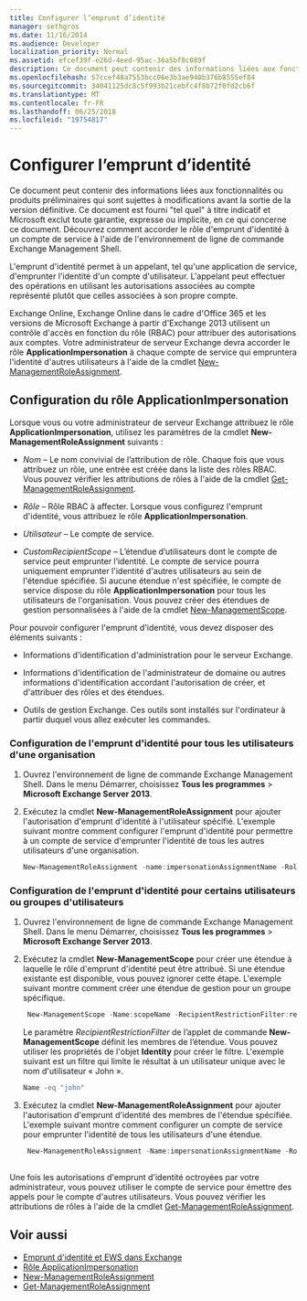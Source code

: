 ```yaml
---
title: Configurer l’emprunt d’identité
manager: sethgros
ms.date: 11/16/2014
ms.audience: Developer
localization_priority: Normal
ms.assetid: efcef39f-e26d-4eed-95ac-36a5bf8c089f
description: Ce document peut contenir des informations liées aux fonctionnalités ou produits préliminaires qui sont sujettes à modifications avant la sortie de la version définitive. Ce document est fourni "tel quel" à titre indicatif et Microsoft exclut toute garantie, expresse ou implicite, en ce qui concerne ce document. Découvrez comment accorder le rôle d'emprunt d'identité à un compte de service à l'aide de l'environnement de ligne de commande Exchange Management Shell.
ms.openlocfilehash: 57ccef48a7553bcc06e3b3ae940b376b8555ef84
ms.sourcegitcommit: 34041125dc8c5f993b21cebfc4f8b72f0fd2cb6f
ms.translationtype: MT
ms.contentlocale: fr-FR
ms.lasthandoff: 06/25/2018
ms.locfileid: "19754817"
---
```

# <a name="configure-impersonation"></a>Configurer l’emprunt d’identité

Ce document peut contenir des informations liées aux fonctionnalités ou produits préliminaires qui sont sujettes à modifications avant la sortie de la version définitive. Ce document est fourni "tel quel" à titre indicatif et Microsoft exclut toute garantie, expresse ou implicite, en ce qui concerne ce document. Découvrez comment accorder le rôle d'emprunt d'identité à un compte de service à l'aide de l'environnement de ligne de commande Exchange Management Shell. 
  
L'emprunt d'identité permet à un appelant, tel qu'une application de service, d'emprunter l'identité d'un compte d'utilisateur. L'appelant peut effectuer des opérations en utilisant les autorisations associées au compte représenté plutôt que celles associées à son propre compte.
  
Exchange Online, Exchange Online dans le cadre d'Office 365 et les versions de Microsoft Exchange à partir d'Exchange 2013 utilisent un contrôle d'accès en fonction du rôle (RBAC) pour attribuer des autorisations aux comptes. Votre administrateur de serveur Exchange devra accorder le rôle **ApplicationImpersonation** à chaque compte de service qui empruntera l'identité d'autres utilisateurs à l'aide de la cmdlet [New-ManagementRoleAssignment](http://msdn.microsoft.com/library/34d4f2e3-f2c5-49e1-a6a9-1366da65a78c.aspx). 
  
## <a name="configuring-the-applicationimpersonation-role"></a>Configuration du rôle ApplicationImpersonation

Lorsque vous ou votre administrateur de serveur Exchange attribuez le rôle **ApplicationImpersonation**, utilisez les paramètres de la cmdlet **New-ManagementRoleAssignment** suivants : 
  
-  _Nom_ &ndash; Le nom convivial de l’attribution de rôle. Chaque fois que vous attribuez un rôle, une entrée est créée dans la liste des rôles RBAC. Vous pouvez vérifier les attributions de rôles à l'aide de la cmdlet [Get-ManagementRoleAssignment](http://msdn.microsoft.com/library/a3a6ee46-061b-444a-8639-43a416309445.aspx). 
    
-  _Rôle_ &ndash; Rôle RBAC à affecter. Lorsque vous configurez l'emprunt d'identité, vous attribuez le rôle **ApplicationImpersonation**. 
    
-  _Utilisateur_ &ndash; Le compte de service. 
    
-  _CustomRecipientScope_ &ndash; L’étendue d’utilisateurs dont le compte de service peut emprunter l’identité. Le compte de service pourra uniquement emprunter l'identité d'autres utilisateurs au sein de l'étendue spécifiée. Si aucune étendue n'est spécifiée, le compte de service dispose du rôle **ApplicationImpersonation** pour tous les utilisateurs de l'organisation. Vous pouvez créer des étendues de gestion personnalisées à l'aide de la cmdlet [New-ManagementScope](http://msdn.microsoft.com/library/1ea1f474-69d6-48c0-9beb-bfa4442c5dab.aspx). 
    
Pour pouvoir configurer l'emprunt d'identité, vous devez disposer des éléments suivants :
  
- Informations d'identification d'administration pour le serveur Exchange.
    
- Informations d'identification de l'administrateur de domaine ou autres informations d'identification accordant l'autorisation de créer, et d'attribuer des rôles et des étendues.
    
- Outils de gestion Exchange. Ces outils sont installés sur l'ordinateur à partir duquel vous allez exécuter les commandes.
    
### <a name="to-configure-impersonation-for-all-users-in-an-organization"></a>Configuration de l'emprunt d'identité pour tous les utilisateurs d'une organisation

1. Ouvrez l'environnement de ligne de commande Exchange Management Shell. Dans le menu Démarrer, choisissez **Tous les programmes** > **Microsoft Exchange Server 2013**. 
    
2. Exécutez la cmdlet **New-ManagementRoleAssignment** pour ajouter l'autorisation d'emprunt d'identité à l'utilisateur spécifié. L'exemple suivant montre comment configurer l'emprunt d'identité pour permettre à un compte de service d'emprunter l'identité de tous les autres utilisateurs d'une organisation. 
    
   ```powershell
   New-ManagementRoleAssignment -name:impersonationAssignmentName -Role:ApplicationImpersonation -User:serviceAccount 
   ```

### <a name="to-configure-impersonation-for-specific-users-or-groups-of-users"></a>Configuration de l'emprunt d'identité pour certains utilisateurs ou groupes d'utilisateurs

1. Ouvrez l'environnement de ligne de commande Exchange Management Shell. Dans le menu Démarrer, choisissez **Tous les programmes** > **Microsoft Exchange Server 2013**. 
    
2. Exécutez la cmdlet **New-ManagementScope** pour créer une étendue à laquelle le rôle d'emprunt d'identité peut être attribué. Si une étendue existante est disponible, vous pouvez ignorer cette étape. L'exemple suivant montre comment créer une étendue de gestion pour un groupe spécifique. 
    
   ```powershell
    New-ManagementScope -Name:scopeName -RecipientRestrictionFilter:recipientFilter
   ```

   Le paramètre _RecipientRestrictionFilter_ de l’applet de commande **New-ManagementScope** définit les membres de l’étendue. Vous pouvez utiliser les propriétés de l'objet **Identity** pour créer le filtre. L'exemple suivant est un filtre qui limite le résultat à un utilisateur unique avec le nom d'utilisateur « John ». 
    
   ```powershell
   Name -eq "john"
   ```

3. Exécutez la cmdlet **New-ManagementRoleAssignment** pour ajouter l'autorisation d'emprunt d'identité des membres de l'étendue spécifiée. L'exemple suivant montre comment configurer un compte de service pour emprunter l'identité de tous les utilisateurs d'une étendue. 
    
   ```powershell
    New-ManagementRoleAssignment -Name:impersonationAssignmentName -Role:ApplicationImpersonation -User:serviceAccount -CustomRecipientWriteScope:scopeName
    
   ```


Une fois les autorisations d'emprunt d'identité octroyées par votre administrateur, vous pouvez utiliser le compte de service pour émettre des appels pour le compte d'autres utilisateurs. Vous pouvez vérifier les attributions de rôles à l'aide de la cmdlet [Get-ManagementRoleAssignment](http://msdn.microsoft.com/library/a3a6ee46-061b-444a-8639-43a416309445.aspx). 
  
## <a name="see-also"></a>Voir aussi

- [Emprunt d'identité et EWS dans Exchange](impersonation-and-ews-in-exchange.md)
- [Rôle ApplicationImpersonation](http://technet.microsoft.com/en-us/library/dd776119%28v=exchg.150%29.aspx)   
- [New-ManagementRoleAssignment](http://msdn.microsoft.com/library/34d4f2e3-f2c5-49e1-a6a9-1366da65a78c.aspx)    
- [Get-ManagementRoleAssignment](http://msdn.microsoft.com/library/a3a6ee46-061b-444a-8639-43a416309445.aspx)
    

